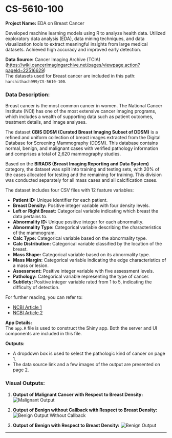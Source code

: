 
# CS-5610-100
**Project Name:** EDA on Breast Cancer

 Developed machine learning models using R to analyze health data. Utilized exploratory data analysis (EDA), data mining techniques, and data visualization tools to extract meaningful insights from large medical datasets. Achieved high accuracy and improved early detection.

**Data Source:** Cancer Imaging Archive (TCIA) (https://wiki.cancerimagingarchive.net/pages/viewpage.action?pageId=22516629)  
The datasets used for Breast cancer are included in this path: `harshithach999/CS-5610-100`.

### Data Description:

Breast cancer is the most common cancer in women. The National Cancer Institute (NCI) has one of the most extensive cancer imaging programs, which includes a wealth of supporting data such as patient outcomes, treatment details, and image analyses.

The dataset **CBIS DDSM (Curated Breast Imaging Subset of DDSM)** is a refined and uniform collection of breast images extracted from the Digital Database for Screening Mammography (DDSM). This database contains normal, benign, and malignant cases with verified pathology information and comprises a total of 2,620 mammography studies.

Based on the **BIRADS (Breast Imaging Reporting and Data System)** category, the dataset was split into training and testing sets, with 20% of the cases allocated for testing and the remaining for training. This division was conducted separately for all mass cases and all calcification cases.

The dataset includes four CSV files with 12 feature variables:
- **Patient ID:** Unique identifier for each patient.
- **Breast Density:** Positive integer variable with four density levels.
- **Left or Right Breast:** Categorical variable indicating which breast the data pertains to.
- **Abnormality ID:** Unique positive integer for each abnormality.
- **Abnormality Type:** Categorical variable describing the characteristics of the mammogram.
- **Calc Type:** Categorical variable based on the abnormality type.
- **Calc Distribution:** Categorical variable classified by the location of the breast.
- **Mass Shape:** Categorical variable based on its abnormality type.
- **Mass Margin:** Categorical variable indicating the edge characteristics of a mass or lesion.
- **Assessment:** Positive integer variable with five assessment levels.
- **Pathology:** Categorical variable representing the type of cancer.
- **Subtlety:** Positive integer variable rated from 1 to 5, indicating the difficulty of detection.

For further reading, you can refer to:
- [NCBI Article 1](https://www.ncbi.nlm.nih.gov/pmc/articles/PMC7569667/)
- [NCBI Article 2](https://www.ncbi.nlm.nih.gov/pmc/articles/PMC7349542/)


**App Details:**  
The `app.R` file is used to construct the Shiny app. Both the server and UI components are included in this file.

**Outputs:**
- A dropdown box is used to select the pathologic kind of cancer on page 1.
- The data source link and a few images of the output are presented on page 2.

### Visual Outputs:
1. **Output of Malignant Cancer with Respect to Breast Density:**
   ![Malignant Output](https://user-images.githubusercontent.com/77778544/232133870-c6dd09d8-f3f0-4c42-946a-df30a9765e30.png)

2. **Output of Benign without Callback with Respect to Breast Density:**
   ![Benign Output Without Callback](https://user-images.githubusercontent.com/77778544/232135343-779fe4e9-2b6b-4a3f-bccd-60e8152e8415.png)

3. **Output of Benign with Respect to Breast Density:**
   ![Benign Output](https://user-images.githubusercontent.com/77778544/232135153-e2f9ff4d-6568-4d88-ab4e-d20f4a57f1c9.png)

---

